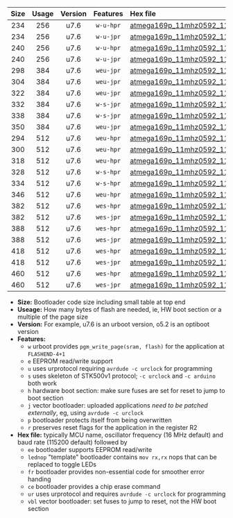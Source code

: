 |Size|Usage|Version|Features|Hex file|
|:-:|:-:|:-:|:-:|:--|
|234|256|u7.6|`w-u-hpr`|[atmega169p_11mhz0592_115200bps_ur.hex](https://raw.githubusercontent.com/stefanrueger/urboot/main/atmega169p_11mhz0592_115200bps_ur.hex)|
|234|256|u7.6|`w-u-jpr`|[atmega169p_11mhz0592_115200bps_ur_vbl.hex](https://raw.githubusercontent.com/stefanrueger/urboot/main/atmega169p_11mhz0592_115200bps_ur_vbl.hex)|
|240|256|u7.6|`w-u-hpr`|[atmega169p_11mhz0592_115200bps_lednop_ur.hex](https://raw.githubusercontent.com/stefanrueger/urboot/main/atmega169p_11mhz0592_115200bps_lednop_ur.hex)|
|240|256|u7.6|`w-u-jpr`|[atmega169p_11mhz0592_115200bps_lednop_ur_vbl.hex](https://raw.githubusercontent.com/stefanrueger/urboot/main/atmega169p_11mhz0592_115200bps_lednop_ur_vbl.hex)|
|298|384|u7.6|`weu-jpr`|[atmega169p_11mhz0592_115200bps_ee_ur_vbl.hex](https://raw.githubusercontent.com/stefanrueger/urboot/main/atmega169p_11mhz0592_115200bps_ee_ur_vbl.hex)|
|304|384|u7.6|`weu-jpr`|[atmega169p_11mhz0592_115200bps_ee_lednop_ur_vbl.hex](https://raw.githubusercontent.com/stefanrueger/urboot/main/atmega169p_11mhz0592_115200bps_ee_lednop_ur_vbl.hex)|
|322|384|u7.6|`weu-jpr`|[atmega169p_11mhz0592_115200bps_ee_lednop_fr_ur_vbl.hex](https://raw.githubusercontent.com/stefanrueger/urboot/main/atmega169p_11mhz0592_115200bps_ee_lednop_fr_ur_vbl.hex)|
|332|384|u7.6|`w-s-jpr`|[atmega169p_11mhz0592_115200bps_vbl.hex](https://raw.githubusercontent.com/stefanrueger/urboot/main/atmega169p_11mhz0592_115200bps_vbl.hex)|
|338|384|u7.6|`w-s-jpr`|[atmega169p_11mhz0592_115200bps_lednop_vbl.hex](https://raw.githubusercontent.com/stefanrueger/urboot/main/atmega169p_11mhz0592_115200bps_lednop_vbl.hex)|
|350|384|u7.6|`weu-jpr`|[atmega169p_11mhz0592_115200bps_ee_lednop_fr_ce_ur_vbl.hex](https://raw.githubusercontent.com/stefanrueger/urboot/main/atmega169p_11mhz0592_115200bps_ee_lednop_fr_ce_ur_vbl.hex)|
|294|512|u7.6|`weu-hpr`|[atmega169p_11mhz0592_115200bps_ee_ur.hex](https://raw.githubusercontent.com/stefanrueger/urboot/main/atmega169p_11mhz0592_115200bps_ee_ur.hex)|
|300|512|u7.6|`weu-hpr`|[atmega169p_11mhz0592_115200bps_ee_lednop_ur.hex](https://raw.githubusercontent.com/stefanrueger/urboot/main/atmega169p_11mhz0592_115200bps_ee_lednop_ur.hex)|
|318|512|u7.6|`weu-hpr`|[atmega169p_11mhz0592_115200bps_ee_lednop_fr_ur.hex](https://raw.githubusercontent.com/stefanrueger/urboot/main/atmega169p_11mhz0592_115200bps_ee_lednop_fr_ur.hex)|
|328|512|u7.6|`w-s-hpr`|[atmega169p_11mhz0592_115200bps.hex](https://raw.githubusercontent.com/stefanrueger/urboot/main/atmega169p_11mhz0592_115200bps.hex)|
|334|512|u7.6|`w-s-hpr`|[atmega169p_11mhz0592_115200bps_lednop.hex](https://raw.githubusercontent.com/stefanrueger/urboot/main/atmega169p_11mhz0592_115200bps_lednop.hex)|
|346|512|u7.6|`weu-hpr`|[atmega169p_11mhz0592_115200bps_ee_lednop_fr_ce_ur.hex](https://raw.githubusercontent.com/stefanrueger/urboot/main/atmega169p_11mhz0592_115200bps_ee_lednop_fr_ce_ur.hex)|
|382|512|u7.6|`wes-hpr`|[atmega169p_11mhz0592_115200bps_ee.hex](https://raw.githubusercontent.com/stefanrueger/urboot/main/atmega169p_11mhz0592_115200bps_ee.hex)|
|382|512|u7.6|`wes-jpr`|[atmega169p_11mhz0592_115200bps_ee_vbl.hex](https://raw.githubusercontent.com/stefanrueger/urboot/main/atmega169p_11mhz0592_115200bps_ee_vbl.hex)|
|388|512|u7.6|`wes-hpr`|[atmega169p_11mhz0592_115200bps_ee_lednop.hex](https://raw.githubusercontent.com/stefanrueger/urboot/main/atmega169p_11mhz0592_115200bps_ee_lednop.hex)|
|388|512|u7.6|`wes-jpr`|[atmega169p_11mhz0592_115200bps_ee_lednop_vbl.hex](https://raw.githubusercontent.com/stefanrueger/urboot/main/atmega169p_11mhz0592_115200bps_ee_lednop_vbl.hex)|
|418|512|u7.6|`wes-hpr`|[atmega169p_11mhz0592_115200bps_ee_lednop_fr.hex](https://raw.githubusercontent.com/stefanrueger/urboot/main/atmega169p_11mhz0592_115200bps_ee_lednop_fr.hex)|
|418|512|u7.6|`wes-jpr`|[atmega169p_11mhz0592_115200bps_ee_lednop_fr_vbl.hex](https://raw.githubusercontent.com/stefanrueger/urboot/main/atmega169p_11mhz0592_115200bps_ee_lednop_fr_vbl.hex)|
|460|512|u7.6|`wes-hpr`|[atmega169p_11mhz0592_115200bps_ee_lednop_fr_ce.hex](https://raw.githubusercontent.com/stefanrueger/urboot/main/atmega169p_11mhz0592_115200bps_ee_lednop_fr_ce.hex)|
|460|512|u7.6|`wes-jpr`|[atmega169p_11mhz0592_115200bps_ee_lednop_fr_ce_vbl.hex](https://raw.githubusercontent.com/stefanrueger/urboot/main/atmega169p_11mhz0592_115200bps_ee_lednop_fr_ce_vbl.hex)|

- **Size:** Bootloader code size including small table at top end
- **Useage:** How many bytes of flash are needed, ie, HW boot section or a multiple of the page size
- **Version:** For example, u7.6 is an urboot version, o5.2 is an optiboot version
- **Features:**
  + `w` urboot provides `pgm_write_page(sram, flash)` for the application at `FLASHEND-4+1`
  + `e` EEPROM read/write support
  + `u` uses urprotocol requiring `avrdude -c urclock` for programming
  + `s` uses skeleton of STK500v1 protocol; `-c urclock` and `-c arduino` both work
  + `h` hardware boot section: make sure fuses are set for reset to jump to boot section
  + `j` vector bootloader: uploaded applications *need to be patched externally*, eg, using `avrdude -c urclock`
  + `p` bootloader protects itself from being overwritten
  + `r` preserves reset flags for the application in the register R2
- **Hex file:** typically MCU name, oscillator frequency (16 MHz default) and baud rate (115200 default) followed by
  + `ee` bootloader supports EEPROM read/write
  + `lednop` "template" bootloader contains `mov rx,rx` nops that can be replaced to toggle LEDs
  + `fr` bootloader provides non-essential code for smoother error handing
  + `ce` bootloader provides a chip erase command
  + `ur` uses urprotocol and requires `avrdude -c urclock` for programming
  + `vbl` vector bootloader: set fuses to jump to reset, not the HW boot section
